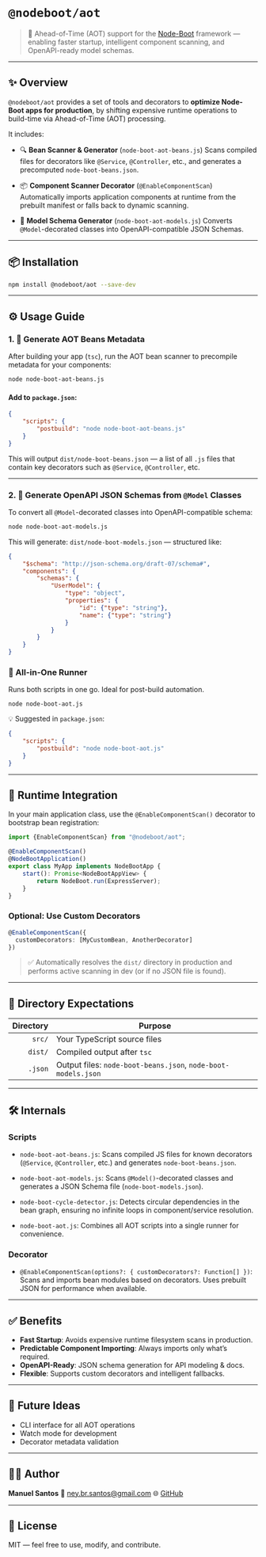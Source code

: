 # `@nodeboot/aot`

> 🧠 Ahead-of-Time (AOT) support for the [Node-Boot](https://www.npmjs.com/package/node-boot) framework — enabling faster startup, intelligent component scanning, and OpenAPI-ready model schemas.

---

## ✨ Overview

`@nodeboot/aot` provides a set of tools and decorators to **optimize Node-Boot apps for production**, by shifting expensive runtime operations to build-time via Ahead-of-Time (AOT) processing.

It includes:

-   🔍 **Bean Scanner & Generator** (`node-boot-aot-beans.js`)
    Scans compiled files for decorators like `@Service`, `@Controller`, etc., and generates a precomputed `node-boot-beans.json`.

-   📦 **Component Scanner Decorator** (`@EnableComponentScan`)
    Automatically imports application components at runtime from the prebuilt manifest or falls back to dynamic scanning.

-   🧬 **Model Schema Generator** (`node-boot-aot-models.js`)
    Converts `@Model`-decorated classes into OpenAPI-compatible JSON Schemas.

---

## 📦 Installation

```bash
npm install @nodeboot/aot --save-dev
```

---

## ⚙️ Usage Guide

### 1. 🧠 **Generate AOT Beans Metadata**

After building your app (`tsc`), run the AOT bean scanner to precompile metadata for your components:

```bash
node node-boot-aot-beans.js
```

#### Add to `package.json`:

```json
{
    "scripts": {
        "postbuild": "node node-boot-aot-beans.js"
    }
}
```

This will output `dist/node-boot-beans.json` — a list of all `.js` files that contain key decorators such as `@Service`, `@Controller`, etc.

---

### 2. 🧬 **Generate OpenAPI JSON Schemas from `@Model` Classes**

To convert all `@Model`-decorated classes into OpenAPI-compatible schema:

```bash
node node-boot-aot-models.js
```

This will generate:
`dist/node-boot-models.json` — structured like:

```json
{
    "$schema": "http://json-schema.org/draft-07/schema#",
    "components": {
        "schemas": {
            "UserModel": {
                "type": "object",
                "properties": {
                    "id": {"type": "string"},
                    "name": {"type": "string"}
                }
            }
        }
    }
}
```

### 🔁 All-in-One Runner

Runs both scripts in one go. Ideal for post-build automation.

```shell
node node-boot-aot.js
```

💡 Suggested in `package.json`:

```json
{
    "scripts": {
        "postbuild": "node node-boot-aot.js"
    }
}
```

---

## 🧠 Runtime Integration

In your main application class, use the `@EnableComponentScan()` decorator to bootstrap bean registration:

```ts
import {EnableComponentScan} from "@nodeboot/aot";

@EnableComponentScan()
@NodeBootApplication()
export class MyApp implements NodeBootApp {
    start(): Promise<NodeBootAppView> {
        return NodeBoot.run(ExpressServer);
    }
}
```

### Optional: Use Custom Decorators

```ts
@EnableComponentScan({
  customDecorators: [MyCustomBean, AnotherDecorator]
})
```

> ✅ Automatically resolves the `dist/` directory in production and performs active scanning in dev (or if no JSON file is found).

---

## 📁 Directory Expectations

| Directory | Purpose                                                       |
| --------: | ------------------------------------------------------------- |
|    `src/` | Your TypeScript source files                                  |
|   `dist/` | Compiled output after `tsc`                                   |
|   `.json` | Output files: `node-boot-beans.json`, `node-boot-models.json` |

---

## 🛠 Internals

### Scripts

-   `node-boot-aot-beans.js`:
    Scans compiled JS files for known decorators (`@Service`, `@Controller`, etc.) and generates `node-boot-beans.json`.

-   `node-boot-aot-models.js`:
    Scans `@Model()`-decorated classes and generates a JSON Schema file (`node-boot-models.json`).

-   `node-boot-cycle-detector.js`:
    Detects circular dependencies in the bean graph, ensuring no infinite loops in component/service resolution.

-   `node-boot-aot.js`:
    Combines all AOT scripts into a single runner for convenience.

### Decorator

-   `@EnableComponentScan(options?: { customDecorators?: Function[] })`:
    Scans and imports bean modules based on decorators. Uses prebuilt JSON for performance when available.

---

## ✅ Benefits

-   **Fast Startup**: Avoids expensive runtime filesystem scans in production.
-   **Predictable Component Importing**: Always imports only what’s required.
-   **OpenAPI-Ready**: JSON schema generation for API modeling & docs.
-   **Flexible**: Supports custom decorators and intelligent fallbacks.

---

## 🔮 Future Ideas

-   CLI interface for all AOT operations
-   Watch mode for development
-   Decorator metadata validation

---

## 👨‍💻 Author

**Manuel Santos**
📧 [ney.br.santos@gmail.com](mailto:ney.br.santos@gmail.com)
🌐 [GitHub](https://github.com/manusant)

---

## 📝 License

MIT — feel free to use, modify, and contribute.
